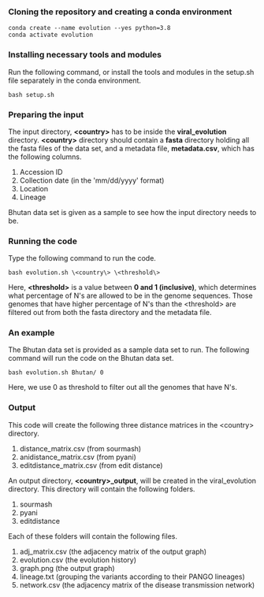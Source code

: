 <h3>Cloning the repository and creating a conda environment</h3>

```
conda create --name evolution --yes python=3.8
conda activate evolution
```

<h3>Installing necessary tools and modules</h3>

Run the following command, or install the tools and modules in the setup.sh file separately in the conda environment.
```
bash setup.sh
```

<h3>Preparing the input</h3>

The input directory, **\<country\>** has to be inside the **viral_evolution** directory. **\<country\>** directory should contain a **fasta** directory holding all the fasta files of the data set, and a metadata file, **metadata.csv**, which has the following columns.
1. Accession ID
2. Collection date (in the 'mm/dd/yyyy' format)
3. Location
4. Lineage

Bhutan data set is given as a sample to see how the input directory needs to be.

<h3>Running the code</h3>

Type the following command to run the code.

```
bash evolution.sh \<country\> \<threshold\>
```
Here, **\<threshold\>** is a value between **0 and 1 (inclusive)**, which determines what percentage of N's are allowed to be in the genome sequences. Those genomes that have higher percentage of N's than the \<threshold\> are filtered out from both the fasta directory and the metadata file.

<h3>An example</h3>

The Bhutan data set is provided as a sample data set to run. The following command will run the code on the Bhutan data set.

```
bash evolution.sh Bhutan/ 0
```

Here, we use 0 as threshold to filter out all the genomes that have N's.

<h3>Output</h3>

This code will create the following three distance matrices in the \<country\> directory.
1. distance_matrix.csv (from sourmash)
2. anidistance_matrix.csv (from pyani)
3. editdistance_matrix.csv (from edit distance)
   
An output directory, **\<country\>_output**, will be created in the viral_evolution directory. This directory will contain the following folders.
1. sourmash
2. pyani
3. editdistance

Each of these folders will contain the following files.
1. adj_matrix.csv (the adjacency matrix of the output graph)
2. evolution.csv (the evolution history)
3. graph.png (the output graph)
4. lineage.txt (grouping the variants according to their PANGO lineages)
5. network.csv (the adjacency matrix of the disease transmission network)
